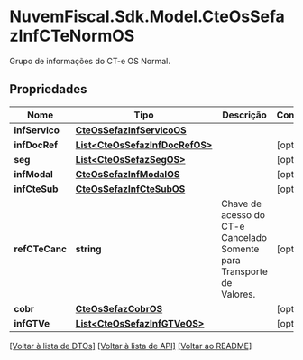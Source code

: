 # NuvemFiscal.Sdk.Model.CteOsSefazInfCTeNormOS
Grupo de informações do CT-e OS Normal.

## Propriedades

Nome | Tipo | Descrição | Comentários
------------ | ------------- | ------------- | -------------
**infServico** | [**CteOsSefazInfServicoOS**](CteOsSefazInfServicoOS.md) |  | 
**infDocRef** | [**List&lt;CteOsSefazInfDocRefOS&gt;**](CteOsSefazInfDocRefOS.md) |  | [optional] 
**seg** | [**List&lt;CteOsSefazSegOS&gt;**](CteOsSefazSegOS.md) |  | [optional] 
**infModal** | [**CteOsSefazInfModalOS**](CteOsSefazInfModalOS.md) |  | [optional] 
**infCteSub** | [**CteOsSefazInfCteSubOS**](CteOsSefazInfCteSubOS.md) |  | [optional] 
**refCTeCanc** | **string** | Chave de acesso do CT-e Cancelado  Somente para Transporte de Valores. | [optional] 
**cobr** | [**CteOsSefazCobrOS**](CteOsSefazCobrOS.md) |  | [optional] 
**infGTVe** | [**List&lt;CteOsSefazInfGTVeOS&gt;**](CteOsSefazInfGTVeOS.md) |  | [optional] 

[[Voltar à lista de DTOs]](../README.md#documentation-for-models) [[Voltar à lista de API]](../README.md#documentation-for-api-endpoints) [[Voltar ao README]](../README.md)

